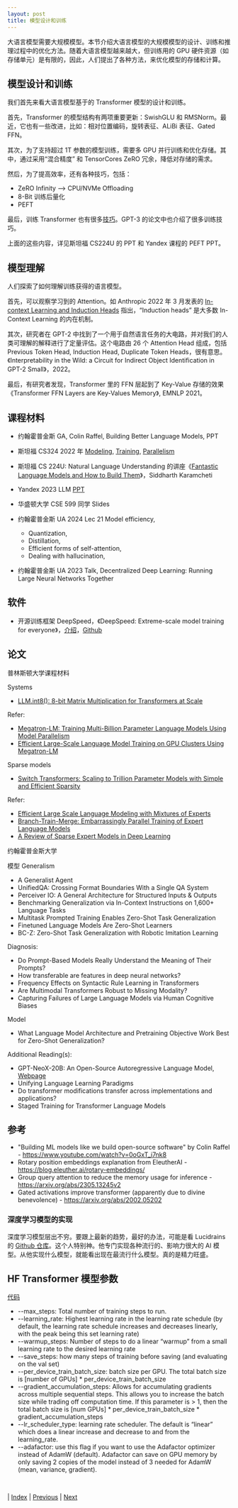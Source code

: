 ```yaml
---
layout: post
title: 模型设计和训练
---
```


大语言模型需要大规模模型。本节介绍大语言模型的大规模模型的设计、训练和推理过程中的优化方法。随着大语言模型越来越大，但训练用的 GPU 硬件资源（如存储单元）是有限的，因此，人们提出了各种方法，来优化模型的存储和计算。

## 模型设计和训练

我们首先来看大语言模型基于的 Transformer 模型的设计和训练。

首先，Transformer 的模型结构有两项重要更新：SwishGLU 和 RMSNorm。最近，它也有一些改进，比如：相对位置编码，旋转表征、ALiBi 表征、Gated FFN。

其次，为了支持超过 1T 参数的模型训练，需要多 GPU 并行训练和优化存储。其中，通过采用“混合精度” 和 TensorCores ZeRO 冗余，降低对存储的需求。

然后，为了提高效率，还有各种技巧，包括：
- ZeRO Infinity —> CPU/NVMe Offloading
- 8-Bit 训练后量化
- PEFT

最后，训练 Transformer 也有很多[技巧](https://arxiv.org/abs/1804.00247)。GPT-3 的论文中也介绍了很多训练技巧。

上面的这些内容，详见斯坦福 CS224U 的 PPT 和 Yandex 课程的 PEFT PPT。

## 模型理解

人们探索了如何理解训练获得的语言模型。

首先，可以观察学习到的 Attention。如 Anthropic 2022 年 3 月发表的 [In-context Learning and Induction Heads](https://transformer-circuits.pub/2022/in-context-learning-and-induction-heads/index.html) 指出，“Induction heads” 是大多数 In-Context Learning 的内在机制。

其次，研究者在 GPT-2 中找到了一个用于自然语言任务的大电路，并对我们的人类可理解的解释进行了定量评估。这个电路由 26 个 Attention Head 组成，包括 Previous Token Head, Induction Head, Duplicate Token Heads，很有意思。《Interpretability in the Wild: a Circuit for Indirect Object Identification in GPT-2 Small》，2022。

最后，有研究者发现，Transformer 里的 FFN 层起到了 Key-Value 存储的效果《Transformer FFN Layers are Key-Values Memory》, EMNLP 2021。

## 课程材料

- 约翰霍普金斯 GA, Colin Raffel, Building Better Language Models, PPT

- 斯坦福 CS324 2022 年 [Modeling](https://stanford-cs324.github.io/winter2022/lectures/modeling/), [Training](https://stanford-cs324.github.io/winter2022/lectures/training/), [Parallelism](https://stanford-cs324.github.io/winter2022/lectures/parallelism/)

- 斯坦福 CS 224U: Natural Language Understanding 的讲座《[Fantastic Language Models and How to Build Them](https://web.stanford.edu/class/cs224u/slides/sidd-fantastic-lms-cs224u.pdf)》，Siddharth Karamcheti

- Yandex 2023 LLM [PPT](https://drive.google.com/file/d/1IOx71suOn8uF_AbNrPhQxjnNNA5UGQY1/view?usp=share_link)

- 华盛顿大学 CSE 599 同学 Slides

- 约翰霍普金斯 UA 2024 Lec 21 Model efficiency,
    - Quantization,
    - Distillation,
    - Efficient forms of self-attention,
    - Dealing with hallucination,

- 约翰霍普金斯 UA 2023 Talk, Decentralized Deep Learning: Running Large Neural Networks Together

## 软件

- 开源训练框架 DeepSpeed，《DeepSpeed: Extreme-scale model training for everyone》，[介绍](https://www.microsoft.com/en-us/research/blog/deepspeed-extreme-scale-model-training-for-everyone/)，[Github](https://github.com/microsoft/DeepSpeed)

## 论文

普林斯顿大学课程材料

Systems
- [LLM.int8(): 8-bit Matrix Multiplication for Transformers at Scale](https://arxiv.org/pdf/2208.07339.pdf)

Refer:
- [Megatron-LM: Training Multi-Billion Parameter Language Models Using Model Parallelism](https://arxiv.org/pdf/1909.08053.pdf)
- [Efficient Large-Scale Language Model Training on GPU Clusters Using Megatron-LM](https://arxiv.org/pdf/2104.04473.pdf)

Sparse models
- [Switch Transformers: Scaling to Trillion Parameter Models with Simple and Efficient Sparsity](https://jmlr.org/papers/volume23/21-0998/21-0998.pdf)

Refer:
- [Efficient Large Scale Language Modeling with Mixtures of Experts](https://arxiv.org/pdf/2112.10684.pdf)
- [Branch-Train-Merge: Embarrassingly Parallel Training of Expert Language Models](https://arxiv.org/pdf/2208.03306.pdf)
- [A Review of Sparse Expert Models in Deep Learning](https://arxiv.org/pdf/2209.01667.pdf)

约翰霍普金斯大学

模型 Generalism
- A Generalist Agent
- UnifiedQA: Crossing Format Boundaries With a Single QA System
- Perceiver IO: A General Architecture for Structured Inputs & Outputs
- Benchmarking Generalization via In-Context Instructions on 1,600+ Language Tasks
- Multitask Prompted Training Enables Zero-Shot Task Generalization
- Finetuned Language Models Are Zero-Shot Learners
- BC-Z: Zero-Shot Task Generalization with Robotic Imitation Learning

Diagnosis:
- Do Prompt-Based Models Really Understand the Meaning of Their Prompts?
- How transferable are features in deep neural networks?
- Frequency Effects on Syntactic Rule Learning in Transformers
- Are Multimodal Transformers Robust to Missing Modality?
- Capturing Failures of Large Language Models via Human Cognitive Biases

Model
- What Language Model Architecture and Pretraining Objective Work Best for Zero-Shot Generalization?

Additional Reading(s):
- GPT-NeoX-20B: An Open-Source Autoregressive Language Model, [Webpage](https://arxiv.org/abs/2204.06745)
- Unifying Language Learning Paradigms
- Do transformer modifications transfer across implementations and applications?
- Staged Training for Transformer Language Models

## 参考

- "Building ML models like we build open-source software" by Colin Raffel - https://www.youtube.com/watch?v=0oGxT_i7nk8
- Rotary position embeddings explanation from EleutherAI - https://blog.eleuther.ai/rotary-embeddings/
- Group query attention to reduce the memory usage for inference - https://arxiv.org/abs/2305.13245v2
- Gated activations improve transformer (apparently due to divine benevolence) - https://arxiv.org/abs/2002.05202

### 深度学习模型的实现

深度学习模型层出不穷。要跟上最新的趋势，最好的办法，可能是看 Lucidrains 的 [Github 仓库](https://github.com/lucidrains)。这个人特别神。他专门实现各种流行的、影响力很大的 AI 模型。从他实现什么模型，就能看出现在最流行什么模型。真的是精力旺盛。

## HF Transformer 模型参数

[代码](https://github.com/huggingface/transformers/blob/v4.12.5/src/transformers/training_args.py)

- --max_steps: Total number of training steps to run.
- --learning_rate: Highest learning rate in the learning rate schedule (by default, the learning rate schedule increases and decreases linearly, with the peak being this set learning rate)
- --warmup_steps: Number of steps to do a linear “warmup” from a small learning rate to the desired learning rate
- --save_steps: how many steps of training before saving (and evaluating on the val set)
- --per_device_train_batch_size: batch size per GPU. The total batch size is [number of GPUs] * per_device_train_batch_size
- --gradient_accumulation_steps: Allows for accumulating gradients across multiple sequential steps. This allows you to increase the batch size while trading off computation time. If this parameter is > 1, then the total batch size is [num GPUs] * per_device_train_batch_size * gradient_accumulation_steps
- --lr_scheduler_type: learning rate scheduler. The default is “linear” which does a linear increase and decrease to and from the learning_rate.
- --adafactor: use this flag if you want to use the Adafactor optimizer instead of AdamW (default). Adafactor can save on GPU memory by only saving 2 copies of the model instead of 3 needed for AdamW (mean, variance, gradient).

<br/>

| [Index](./) | [Previous](1-13-rlhf) | [Next](2-7-data)

